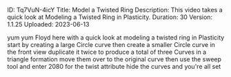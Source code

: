 ID: Tq7VuN-4icY
Title: Model a Twisted Ring
Description: This video takes a quick look at Modeling a Twisted Ring in Plasticity.
Duration: 30
Version: 1.1.25
Uploaded: 2023-06-13

yum yum
Floyd here with a quick look at modeling
a twisted ring in Plasticity start by
creating a large Circle curve then
create a smaller Circle curve in the
front view duplicate it twice to produce
a total of three Curves in a triangle
formation
move them over to the original curve
then use the sweep tool and enter 2080
for the twist attribute
hide the curves and you're all set
